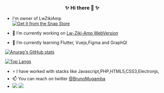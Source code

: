 ### <center> ✨ Hi there 👋 ✨  </center>

 
- I'm owner of LwZikiAmp <br/>
  [![Get it from the Snap Store](https://snapcraft.io/static/images/badges/en/snap-store-black.svg)](https://snapcraft.io/lw-ziki-amp)

- 🔭 I’m currently working on [Lw-Ziki-Amp WebVersion](https://lw-web.netlify.app/)
- 🌱 I’m currently learning Flutter, Vuejs,Figma and GraphQl
<!-- 👯 I’m looking to collaborate on ...-->
<!-- - 💬  -->

  [![Anurag's GitHub stats](https://github-readme-stats.vercel.app/api?username=Mugamba669)](https://github.com/anuraghazra/github-readme-stats)

  [![Top Langs](https://github-readme-stats.vercel.app/api/top-langs/?username=Mugamba669)](https://github.com/anuraghazra/github-readme-stats)

- ⚡ I have worked with stacks like Javascript,PHP,HTML5,CSS3,Electronjs,
- 📫 You can reach on twitter [@BrunoMugamba](https://twitter.com/BrunoMugamba)
- <div> 
  <a href = "mailto:brunohectre@gmail.com/"><img src="https://img.shields.io/badge/-Gmail-%23333?style=for-the-badge&logo=gmail&logoColor=white" target="_blank"></a>
  <a href="https://www.linkedin.com/in/mugamba-bruno-20629520b/" target="_blank"><img src="https://img.shields.io/badge/-LinkedIn-%230077B5?style=for-the-badge&logo=linkedin&logoColor=white" target="_blank"></a> 
  </div>